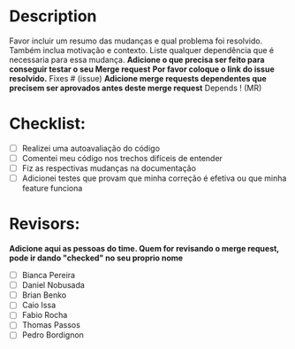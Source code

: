 # Description
Favor incluir um resumo das mudanças e qual problema foi resolvido. Também inclua motivação e contexto. Liste qualquer dependência que é necessaria para essa mudança.
**Adicione o que precisa ser feito para conseguir testar o seu Merge request**
**Por favor coloque o link do issue resolvido.**
Fixes # (issue)
**Adicione merge requests dependentes que precisem ser aprovados antes deste merge request**
Depends ! (MR)
# Checklist:
- [ ] Realizei uma autoavaliação do código
- [ ] Comentei meu código nos trechos difíceis de entender
- [ ] Fiz as respectivas mudanças na documentação
- [ ] Adicionei testes que provam que minha correção é efetiva ou que minha feature funciona
# Revisors:
**Adicione aqui as pessoas do time. Quem for revisando o merge request, pode ir dando "checked" no seu proprio nome**
- [ ] Bianca Pereira
- [ ] Daniel Nobusada
- [ ] Brian Benko
- [ ] Caio Issa
- [ ] Fabio Rocha
- [ ] Thomas Passos
- [ ] Pedro Bordignon